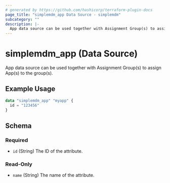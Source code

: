 ```yaml
---
# generated by https://github.com/hashicorp/terraform-plugin-docs
page_title: "simplemdm_app Data Source - simplemdm"
subcategory: ""
description: |-
  App data source can be used together with Assignment Group(s) to assign App(s) to the group(s).
---
```


# simplemdm_app (Data Source)

App data source can be used together with Assignment Group(s) to assign App(s) to the group(s).

## Example Usage

```terraform
data "simplemdm_app" "myapp" {
  id = "123456"
}
```

<!-- schema generated by tfplugindocs -->
## Schema

### Required

- `id` (String) The ID of the attribute.

### Read-Only

- `name` (String) The name of the attribute.

